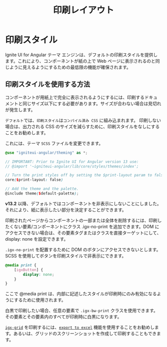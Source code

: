 ﻿---
title: 印刷レイアウト
_description: 
_keywords: Ignite UI for Angular, UI コントロール, Angular ウィジェット, web ウィジェット, UI ウィジェット, Angular, ネイティブ Angular コンポーネント スイート, ネイティブ Angular コントロール, ネイティブ Angular コンポーネント ライブラリ、印刷スタイル、@media 印刷 
_language: ja
---

# 印刷スタイル
<p class="highlight">Ignite UI for Angular テーマ エンジンは、デフォルトの印刷スタイルを提供します。これにより、コンポーネントが紙の上で Web ページに表示されるのと同じように見えるようにするための最低限の機能が確保されます。</p>
<div class="divider--half"></div>

## 印刷スタイルを使用する方法

コンポーネントが用紙上で完全に表示されるようにするには、印刷するドキュメントと同じサイズ以下にする必要があります。サイズが合わない場合は見切れが発生します。

`デフォルト`では、`印刷スタイル`は`コンパイル済み CSS` に組み込まれます。
印刷しない場合は、出力される CSS のサイズを減らすために、印刷スタイルをなしにすることをお勧めします。
 
これには、テーマ `SCSS` ファイルを変更できます。
```scss
@use "igniteui-angular/theming" as *;

// IMPORTANT: Prior to Ignite UI for Angular version 13 use:
// @import '~igniteui-angular/lib/core/styles/themes/index';

// Turn the print styles off by setting the $print-layout param to false.
core($print-layout: false)

// Add the theme and the palette.
@include theme($default-palette);
```

**v13.2** 以降、デフォルトではコンポーネントを非表示にしないことにしました。それにより、紙に表示したい部分を決定することができます。   

印刷されたページからコンポーネントの一部または全体を削除するには、印刷したくない要素/コンポーネントにクラス .igx-no-print を追加できます。DOM にアクセスできない場合は、その要素タグまたはクラスを直接ターゲットにして、display: none を設定できます。

`.igx-no-print` を配置するために DOM のボタンにアクセスできないとします。
SCSS を使用してボタンを印刷スタイルで非表示にできます。
```scss
@media print {
    [igxButton] {
        display: none;
    }
}
```

ここで @media print は、内部に記述したスタイルが印刷時にのみ有効になるようにするために使用されます。

白黒で印刷したい場合、任意の要素で `.igx-bw-print` クラスを使用できます。その要素とその要素内のすべてが印刷時に白黒になります。

[`igx-grid`](../../grid/grid.md)  を印刷するには、[`export to excel`](../../grid/export-excel.md) 機能を使用することをお勧めします。あるいは、グリッドのスクリーンショットを作成して印刷することもできます。

